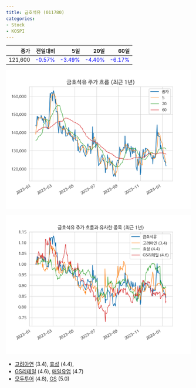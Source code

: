 ```yaml
---
title: 금호석유 (011780)
categories:
- Stock
- KOSPI
---
```


|종가|전일대비|5일|20일|60일|
|---:|-------:|--:|---:|---:|
|121,600|<span style="color: blue">-0.57%</span>|<span style="color: blue">-3.49%</span>|<span style="color: blue">-4.40%</span>|<span style="color: blue">-6.17%</span>|


<!-- more -->

![011780](/assets/images/stock/011780.png)

![011780](/assets/images/stock/011780_sim.png)

- [고려아연](/010130/) (3.4), [효성](/004800/) (4.4),
- [GS리테일](/007070/) (4.6), [매일유업](/267980/) (4.7)
- [모두투어](/080160/) (4.8), [GS](/078930/) (5.0)